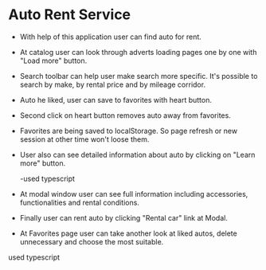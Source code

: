 # Auto Rent Service

- With help of this application user can find auto for rent.
- At catalog user can look through adverts loading pages one by one with "Load
  more" button.
- Search toolbar can help user make search more specific. It's possible to
  search by make, by rental price and by mileage corridor.
- Auto he liked, user can save to favorites with heart button.
- Second click on heart button removes auto away from favorites.
- Favorites are being saved to localStorage. So page refresh or new session at
  other time won't loose them.
- User also can see detailed information about auto by clicking on "Learn more"
  button.

  -used typescript
- At modal window user can see full information including accessories,
  functionalities and rental conditions.
- Finally user can rent auto by clicking "Rental car" link at Modal.
- At Favorites page user can take another look at liked autos, delete
  unnecessary and choose the most suitable.


used typescript
